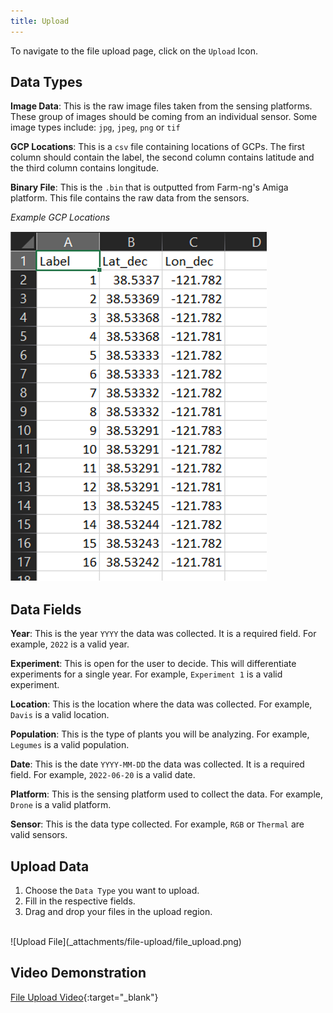 ```yaml
---
title: Upload
---
```

To navigate to the file upload page, click on the `Upload` Icon.

## Data Types

**Image Data**: This is the raw image files taken from the sensing platforms. These group of images should be coming from an individual sensor. Some image types include: `jpg`, `jpeg`, `png` or `tif`

**GCP Locations**: This is a `csv` file containing locations of GCPs. The first column should contain the label, the second column contains latitude and the third column contains longitude.

**Binary File**: This is the `.bin` that is outputted from Farm-ng's Amiga platform. This file contains the raw data from the sensors.

*Example GCP Locations*

![GCP Locations](_attachments/file-upload/gcp_locations.png)

## Data Fields

**Year**: This is the year `YYYY` the data was collected. It is a required field. For example, `2022` is a valid year.

**Experiment**: This is open for the user to decide. This will differentiate experiments for a single year. For example, `Experiment 1` is a valid experiment.

**Location**: This is the location where the data was collected. For example, `Davis` is a valid location.

**Population**: This is the type of plants you will be analyzing. For example, `Legumes` is a valid population.

**Date**: This is the date `YYYY-MM-DD` the data was collected. It is a required field. For example, `2022-06-20` is a valid date.

**Platform**: This is the sensing platform used to collect the data. For example, `Drone` is a valid platform.

**Sensor**: This is the data type collected. For example, `RGB` or `Thermal` are valid sensors.

## Upload Data
   
1. Choose the `Data Type` you want to upload.
2. Fill in the respective fields.
3. Drag and drop your files in the upload region.
<br>
    ![Upload File](_attachments/file-upload/file_upload.png)


## Video Demonstration
[File Upload Video](https://drive.google.com/file/d/1rLYtK0SlU6doJ_DHDvZcZheSWzR7-S1Y/view?usp=sharing){:target="_blank"}